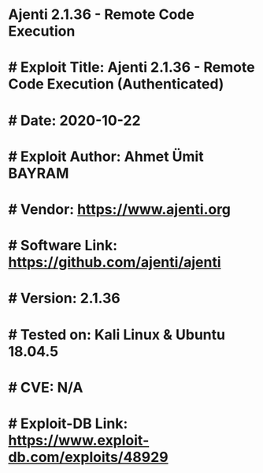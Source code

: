 # Ajenti 2.1.36 - Remote Code Execution


# # Exploit Title: Ajenti 2.1.36 - Remote Code Execution (Authenticated)
# # Date: 2020-10-22
# # Exploit Author: Ahmet Ümit BAYRAM
# # Vendor: https://www.ajenti.org
# # Software Link: https://github.com/ajenti/ajenti
# # Version: 2.1.36
# # Tested on: Kali Linux & Ubuntu 18.04.5
# # CVE: N/A
# # Exploit-DB Link: https://www.exploit-db.com/exploits/48929
